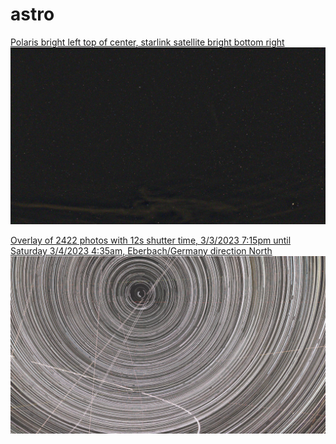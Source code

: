 # astro

[Polaris bright left top of center, starlink satellite bright bottom right](https://forums.raspberrypi.com/viewtopic.php?t=348536)  
![starlink](../res/2658.proc.jpg)

[Overlay of 2422 photos with 12s shutter time, 3/3/2023 7:15pm until Saturday 3/4/2023 4:35am, Eberbach/Germany direction North](https://forums.raspberrypi.com/viewtopic.php?t=348014#p2087601)  
![2422 photos overlay](../res/all.2422.jpg)
